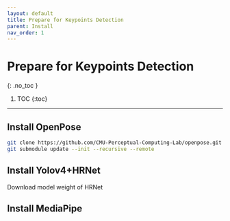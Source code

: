 ```yaml
---
layout: default
title: Prepare for Keypoints Detection
parent: Install
nav_order: 1
---
```


# Prepare for Keypoints Detection

{: .no_toc }

1. TOC
{:toc}
---

## Install OpenPose

```bash
git clone https://github.com/CMU-Perceptual-Computing-Lab/openpose.git
git submodule update --init --recursive --remote
```

## Install Yolov4+HRNet

Download model weight of HRNet

## Install MediaPipe

